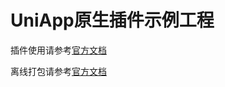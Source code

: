 # UniApp原生插件示例工程


插件使用请参考[官方文档](https://nativesupport.dcloud.net.cn/NativePlugin/use/use)

离线打包请参考[官方文档](https://nativesupport.dcloud.net.cn/NativePlugin/offline_package/android)




